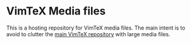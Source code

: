 # VimTeX Media files

This is a hosting repository for VimTeX media files. The main intent is
to avoid to clutter the [main VimTeX repository](https://github.com/lervag/vimtex) with large media files.

